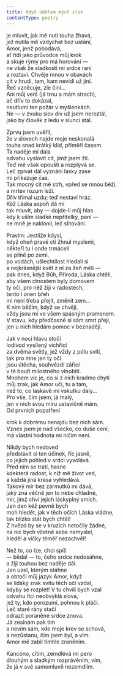 ```yaml
---
title: Když údělem mých slok
contentType: poetry
---
```


<section>

je mluvit, jak mě nutí touha žhavá,  
jež nutila mě vzdychat bez ustání,  
Amor, jenž pobodává,  
ať řídí jako průvodce můj krok  
a skuje rýmy pro má horování —  
ne však že sladkostí mi srdce raní  
a roztaví. Chvěje mnou v obavách  
cit v hrudi, tam, kam nevidí už jiní.  
Řeč vzněcuje, zle činí…  
Ani můj verš (já trnu a mám strach),  
ač dřív to dokázal,  
neutlumí ten požár v myšlenkách.  
Ne — v zvuku slov div už jsem neroztál,  
jako by člověk z ledu v slunci stál.

</section>

<section>

Zprvu jsem uvěřil,  
že v slovech najde moje neskonalá  
touha snad krátký klid, příměří časem.  
Ta naděje mi dala  
odvahu vyslovit cit, jímž jsem žil.  
Teď mě však opouští a rozplývá se.  
Leč zpívat dál vyznání lásky zase  
mi přikazuje čas.  
Tak mocný cit mě strh, vpřed se mnou běží,  
a mrtev rozum leží.  
Dřív třímal uzdu; teď nestaví hráz.  
Kéž Láska aspoň dá mi  
tak mluvit, aby — dojde-li můj hlas  
kdy k uším sladké nepřítelky, paní —  
ne mně je naklonil, leč slitování.

</section>

<section>

Pravím: Jestliže kdysi,  
když oheň pravé cti žhnul myslemi,  
někteří tu i onde trmáceli  
se pilně po zemi,  
po vodách, ušlechtilost hledali si  
a nejkrásnější květ z ní za žeň měli —  
pak dnes, když Bůh, Příroda, Láska chtěli,  
aby všem ctnostem byly domovem  
ty oči, pro něž žiji v radostech,  
tento i onen břeh  
mi není třeba přejít, změnit zem…  
K nim běžím, když se chvěji,  
vždy jsou mi ve všem spásným pramenem.  
V stavu, kdy předčasně si sám smrt přeji,  
jen u nich hledám pomoc v beznaději.

</section>

<section>

Jak v noci hlavu stočí  
lodivod vysílený vichřicí  
za dvěma světly, jež vždy z pólu svítí,  
tak pro mne jen ty oči  
jsou útěcha, souhvězdí zářící  
v té bouři milostného vlnobití.  
Mnohem víc je, co si z nich kradmo chytí  
můj zrak, jak Amor učí, tu a tam,  
než to, co laskavě mi vskutku daly…  
Pro vše, čím jsem, já malý,  
jen v nich svou míru ustavičně mám.  
Od prvních popatření

</section>

<section>

krok k dobrému nenajdu bez nich sám.  
Vznes jsem je nad všecko, co duše cení;  
má vlastní hodnota mi ničím není.

</section>

<section>

Nikdy bych nedoved  
představit si ten účinek, říc jasně,  
co jejich pohled v srdci vyvolává.  
Před ním se tratí, hasne  
kdekterá radost, k níž mě život ved,  
a každá jiná krása vyhledává.  
Takový mír bez zármutků mi dává,  
jaký zná věčně jen to nebe chladné,  
mír, jímž chví jejich láskyplný smích.  
Jen den kéž pevně bych  
moh hledět, jak v těch očích Láska vládne,  
tak blízko stát bych chtěl!  
Z hvězd by se v kruzích netočily žádné,  
na nic bych včetně sebe nemyslel,  
hleděl a víčky téměř nezachvěl!

</section>

<section>

Než to, co lze, chci spíš  
— běda! — to, čeho srdce nedosáhne,  
a žiji touhou bez naděje dál.  
Jen uzel, kterým stáhne  
a obtočí můj jazyk Amor, když  
se lidský zrak svitu těch očí vzdal,  
kdyby se rozplet! V tu chvíli bych vzal  
odvahu říci neobvyklá slova,  
jež ty, kdo porozumí, pohnou k pláči.  
Leč staré rány stačí  
odrazit poraněné srdce znova.  
Já zesinám pak tím  
a nevím sám, kde moje krev se schová,  
a nezůstanu, čím jsem byl, a vím:  
Amor mě zabil tímhle zraněním.

</section>

<section>

Kancóno, cítím, zemdlévá mi pero  
dlouhým a sladkým rozprávěním; vím,  
že já v své samomluvě nezemdlím.

</section>

